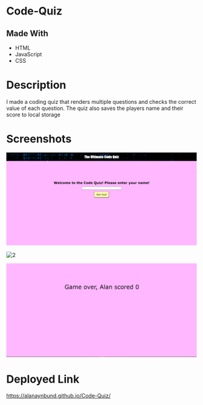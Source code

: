 # Code-Quiz

## Made With
  * HTML
  * JavaScript
  * CSS

# Description
I made a coding quiz that renders multiple questions and checks the correct value of each question. The quiz also saves the players name and their score to local storage

# Screenshots

![1](/assets/quiz1.png)

![2](/assets/quiz2.png)

![3](/assets/quiz3.png)

# Deployed Link
https://alanaynbund.github.io/Code-Quiz/
